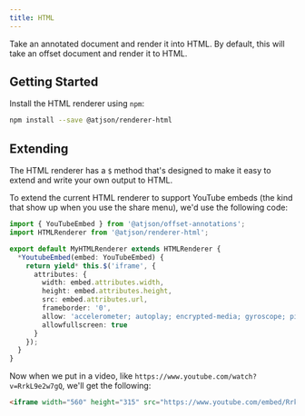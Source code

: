 ```yaml
---
title: HTML
---
```


Take an annotated document and render it into HTML. By default, this will take an offset document and render it to HTML.

## Getting Started

Install the HTML renderer using `npm`:

```bash
npm install --save @atjson/renderer-html
```

## Extending

The HTML renderer has a `$` method that's designed to make it easy to extend and write your own output to HTML.

To extend the current HTML renderer to support YouTube embeds (the kind that show up when you use the share menu), we'd use the following code:

```ts
import { YouTubeEmbed } from '@atjson/offset-annotations';
import HTMLRenderer from '@atjson/renderer-html';

export default MyHTMLRenderer extends HTMLRenderer {
  *YoutubeEmbed(embed: YouTubeEmbed) {
    return yield* this.$('iframe', {
      attributes: {
        width: embed.attributes.width,
        height: embed.attributes.height,
        src: embed.attributes.url,
        frameborder: '0',
        allow: 'accelerometer; autoplay; encrypted-media; gyroscope; picture-in-picture',
        allowfullscreen: true
      }
    });
  }
}
```

Now when we put in a video, like `https://www.youtube.com/watch?v=RrkL9e2w7gQ`, we'll get the following:

```html
<iframe width="560" height="315" src="https://www.youtube.com/embed/RrkL9e2w7gQ" frameborder="0" allow="accelerometer; autoplay; encrypted-media; gyroscope; picture-in-picture" allowfullscreen></iframe>
```
